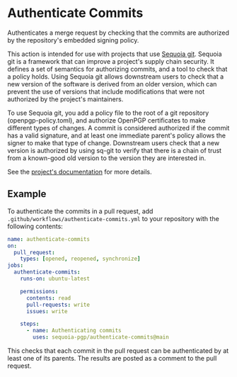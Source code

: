 # Authenticate Commits

Authenticates a merge request by checking that the commits are
authorized by the repository's embedded signing policy.

This action is intended for use with projects that use [Sequoia
git](https://gitlab.com/sequoia-pgp/sequoia-git).  Sequoia git is a
framework that can improve a project's supply chain security.  It
defines a set of semantics for authorizing commits, and a tool to
check that a policy holds.  Using Sequoia git allows downstream users
to check that a new version of the software is derived from an older
version, which can prevent the use of versions that include
modifications that were not authorized by the project's maintainers.

To use Sequoia git, you add a policy file to the root of a git
repository (openpgp-policy.toml), and authorize OpenPGP certificates
to make different types of changes.  A commit is considered authorized
if the commit has a valid signature, and at least one immediate
parent's policy allows the signer to make that type of change.
Downstream users check that a new version is authorized by using
sq-git to verify that there is a chain of trust from a known-good old
version to the version they are interested in.

See the [project's
documentation](https://gitlab.com/sequoia-pgp/sequoia-git/-/blob/main/README.md)
for more details.

## Example

To authenticate the commits in a pull request, add
`.github/workflows/authenticate-commits.yml` to your repository with
the following contents:

```yaml
name: authenticate-commits
on:
  pull_request:
    types: [opened, reopened, synchronize]
jobs:
  authenticate-commits:
    runs-on: ubuntu-latest

    permissions:
      contents: read
      pull-requests: write
      issues: write

    steps:
      - name: Authenticating commits
        uses: sequoia-pgp/authenticate-commits@main
```

This checks that each commit in the pull request can be authenticated
by at least one of its parents.  The results are posted as a comment
to the pull request.


